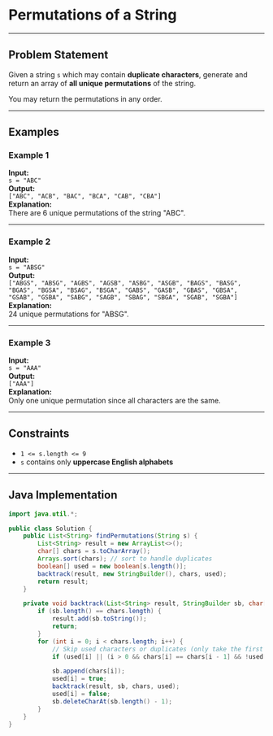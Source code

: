 # Permutations of a String

---

## Problem Statement

Given a string `s` which may contain **duplicate characters**, generate and return an array of **all unique permutations** of the string.

You may return the permutations in any order.

---

## Examples

### Example 1

**Input:**  
`s = "ABC"`  
**Output:**  
`["ABC", "ACB", "BAC", "BCA", "CAB", "CBA"]`  
**Explanation:**  
There are 6 unique permutations of the string "ABC".

---

### Example 2

**Input:**  
`s = "ABSG"`  
**Output:**  
`["ABGS", "ABSG", "AGBS", "AGSB", "ASBG", "ASGB", "BAGS", "BASG", "BGAS", "BGSA", "BSAG", "BSGA", "GABS", "GASB", "GBAS", "GBSA", "GSAB", "GSBA", "SABG", "SAGB", "SBAG", "SBGA", "SGAB", "SGBA"]`  
**Explanation:**  
24 unique permutations for "ABSG".

---

### Example 3

**Input:**  
`s = "AAA"`  
**Output:**  
`["AAA"]`  
**Explanation:**  
Only one unique permutation since all characters are the same.

---

## Constraints

- `1 <= s.length <= 9`
- `s` contains only **uppercase English alphabets**

---

## Java Implementation

```java
import java.util.*;

public class Solution {
    public List<String> findPermutations(String s) {
        List<String> result = new ArrayList<>();
        char[] chars = s.toCharArray();
        Arrays.sort(chars); // sort to handle duplicates
        boolean[] used = new boolean[s.length()];
        backtrack(result, new StringBuilder(), chars, used);
        return result;
    }

    private void backtrack(List<String> result, StringBuilder sb, char[] chars, boolean[] used) {
        if (sb.length() == chars.length) {
            result.add(sb.toString());
            return;
        }
        for (int i = 0; i < chars.length; i++) {
            // Skip used characters or duplicates (only take the first duplicate in each level)
            if (used[i] || (i > 0 && chars[i] == chars[i - 1] && !used[i - 1])) continue;

            sb.append(chars[i]);
            used[i] = true;
            backtrack(result, sb, chars, used);
            used[i] = false;
            sb.deleteCharAt(sb.length() - 1);
        }
    }
}